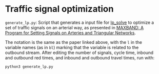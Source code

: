 Traffic signal optimization
===

`generate_lp.py`: Script that generates a input file for [lp_solve](http://web.mit.edu/lpsolve/doc/) to optimize a set of traffic signals on an arterial way, as presented in [MAXBAND: A Program for Setting Signals on Arteries and Triangular Networks](https://www.researchgate.net/publication/5175552_MAXBAND_A_Program_for_Setting_Signals_on_Arteries_and_Triangular_Networks).

The notation is the same as the paper linked above, with the `l` in the variable names (as in `bl`) marking that the variable is related to the outbound stream.
After editing the number of signals, cycle time, inbound and outbound red times, and inbound and outbound travel times, run with:
```
python3 generate_lp.py
```
